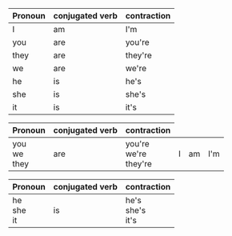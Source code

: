 |Pronoun|conjugated verb|contraction|
|-------|---------------|-----------|
|I      | am | I'm |
|you    | are | you're |
|they   | are | they're |
|we     | are | we're |
|he     | is | he's |
|she    | is | she's |
|it     | is | it's |







<table>
    <thead>
        <tr>
            <th>Pronoun</th>
            <th>conjugated verb</th>
            <th>contraction</th>
        </tr>
    </thead>
    <tbody>
        <tr>
            <td rowspan=3>you<BR>we<BR>they</td>
            <td rowspan=3>are</td>
            <td rowspan=3>you're<BR>we're<BR>they're</td>
        </tr>
        <tr>
            <td rowspan=1>I</td>
            <td rowspan=1>am</td>
            <td rowspan=1>I'm</td>
        </tr>
    </tbody>
</table>

<table>
    <thead>
        <tr>
            <th>Pronoun</th>
            <th>conjugated verb</th>
            <th>contraction</th>
        </tr>
    </thead>
    <tbody>
        <tr>
            <td rowspan=3>he<BR>she<BR>it</td>
            <td rowspan=3>is</td>
            <td rowspan=3>he's<BR>she's<BR>it's</td>
        </tr>
    </tbody>
</table>
